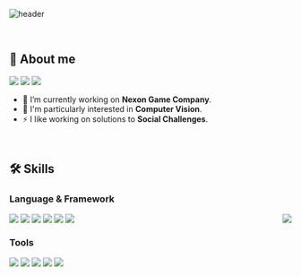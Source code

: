 ![header](https://capsule-render.vercel.app/api?type=soft&color=0%:FFDCA2,100%:F9A6BB&height=200&section=header&text=👋%20Sohyeon%20Baek&fontSize=90&fontColor=FFFFFF&fontSize=10&fontAlign=35&desc=ML%20Engineer&descAlign=75)

<br>

## 🌈 About me
<div>
<a href="https://www.linkedin.com/in/baeksh0420/" target="_blank"><img src="https://img.shields.io/badge/Linkedin-0e76a8?style=flat-square&logo=linkin&logoColor=white"/></a>
<a href="mailto:baeksh.0420@gmail.com" target="_blank"><img src="https://img.shields.io/badge/Gmail-4285F4?style=square&logo=gmail&logoColor=white"/></a>
<a href="https://hsbyduts.tistory.com/" target="_blank"><img src="https://img.shields.io/badge/Blog-000000?style=square&logo=tistory&logoColor=white"/></a>
</div>

- 🔭 I’m currently working on <b>Nexon Game Company</b>.
- 🌱 I'm particularly interested in <b>Computer Vision</b>.
- ⚡️ I like working on solutions to <b>Social Challenges</b>.

<br>

## 🛠️ Skills
### Language & Framework
<div>
<img src="https://img.shields.io/badge/Python-3776AB?style=square&logo=Python&logoColor=white"/>
<img src="https://img.shields.io/badge/C-A8B9CC?style=square&logo=C&logoColor=white"/>
<img src="https://img.shields.io/badge/Scala-DC322F?style=square&logo=Scala&logoColor=white"/>
<img src="https://img.shields.io/badge/ApacheSpark-E25A1C?style=square&logo=apachespark&logoColor=white"/>
<img src="https://img.shields.io/badge/Pytorch-EE4C2C?style=square&logo=pytorch&logoColor=white"/>
<img src="https://img.shields.io/badge/Tensorflow-FF6F00?style=square&logo=tensorflow&logoColor=white"/>
<img align="right" src="https://github-readme-stats.vercel.app/api/top-langs?username=baeksh0420&show_icons=true&locale=en&layout=compact"/>
</div>

### Tools
<div>
<img src="https://img.shields.io/badge/MSSQL-3776AB?style=square&logo=mssql&logoColor=white"/>
<img src="https://img.shields.io/badge/Mysql-4479A1?style=square&logo=mysql&logoColor=white"/>
<img src="https://img.shields.io/badge/Git-F05032?style=square&logo=git&logoColor=white"/>
<img src="https://img.shields.io/badge/Airflow-017CEE?style=square&logo=apacheairflow&logoColor=white"/>
<img src="https://img.shields.io/badge/Postman-FF6C37?style=square&logo=postman&logoColor=white"/>
</div>

<br>

<!--
## Hi there 👋


**baeksh0420/baeksh0420** is a ✨ _special_ ✨ repository because its `README.md` (this file) appears on your GitHub profile.

Here are some ideas to get you started:

- 🔭 I’m currently working on ...
- 🌱 I’m currently learning ...
- 👯 I’m looking to collaborate on ...
- 🤔 I’m looking for help with ...
- 💬 Ask me about ...
- 📫 How to reach me: ...
- 😄 Pronouns: ...
- ⚡ Fun fact: ...
-->
